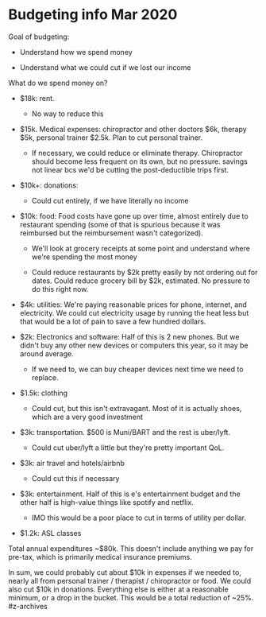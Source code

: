 # Budgeting info Mar 2020
Goal of budgeting:  
* Understand how we spend money 

* Understand what we could cut if we lost our income 


What do we spend money on? 
* $18k: rent. 

	* No way to reduce this 

* $15k. Medical expenses: chiropractor and other doctors $6k, therapy $5k, personal trainer $2.5k. Plan to cut personal trainer. 

	* If necessary, we could reduce or eliminate therapy. Chiropractor should become less frequent on its own, but no pressure. savings not linear bcs we'd be cutting the post-deductible trips first.  

* $10k+: donations: 

	* Could cut entirely, if we have literally no income 

* $10k: food: Food costs have gone up over time, almost entirely due to restaurant spending (some of that is spurious because it was reimbursed but the reimbursement wasn't categorized).  

	* We'll look at grocery receipts at some point and understand where we're spending the most money 

	* Could reduce restaurants by $2k pretty easily by not ordering out for dates. Could reduce grocery bill by $2k, estimated. No pressure to do this right now.  

* $4k: utilities: We're paying reasonable prices for phone, internet, and electricity. We could cut electricity usage by running the heat less but that would be a lot of pain to save a few hundred dollars. 

* $2k: Electronics and software: Half of this is 2 new phones. But we didn't buy any other new devices or computers this year, so it may be around average.  

	* If we need to, we can buy cheaper devices next time we need to replace.  

* $1.5k: clothing 

	* Could cut, but this isn't extravagant. Most of it is actually shoes, which are a very good investment 

* $3k: transportation. $500 is Muni/BART and the rest is uber/lyft.  

	* Could cut uber/lyft a little but they're pretty important QoL.  

* $3k: air travel and hotels/airbnb 

	* Could cut this if necessary 

* $3k: entertainment. Half of this is e's entertainment budget and the other half is high-value things like spotify and netflix.  

	* IMO this would be a poor place to cut in terms of utility per dollar.  

* $1.2k: ASL classes 


Total annual expenditures ~$80k. This doesn't include anything we pay for pre-tax, which is primarily medical insurance premiums.  

In sum, we could probably cut about $10k in expenses if we needed to, nearly all from personal trainer / therapist / chiropractor or food. We could also cut $10k in donations. Everything else is either at a reasonable minimum, or a drop in the bucket. This would be a total reduction of ~25%.  
#z-archives